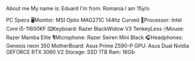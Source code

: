 About me
My name is: Eduard
I'm from: Romania
I am 15y/o

PC Specs
🖥Monitor: MSI Optix MAG271C 144hz Curved
💽Processor: Intel Core i5-11600KF
⌨️Keyboard: Razer BlackWidow V3 TenkeyLess
🖱Mouse: Razer Mamba Elite
🎙Microphone: Razer Seiren Mini Black
🎧Headphones: Genesis neon 350
MotherBoard: Asus Prime Z590-P
GPU: Asus Dual Nvidia GEFORCE RTX 3060 V2
Storage: SSD 1TB
Ram: 16Gb
